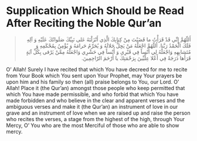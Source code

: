 Supplication Which Should be Read After Reciting the Noble Qur’an
=================================================================

<blockquote dir="rtl">
  <p>
أَللّهُمَّ إِنِّي قَدْ قَرَأْتُ ما قَضَيْتَ مِنْ كِتابِكَ الَّذِي
أَنْزَلْتَهُ عَلى نَبِيِّكَ صَلَواتُكَ عَلَيْهِ وَ آلِهِ فَلَكَ
الْحَمْدُ رَبَّنا. أَللّهُمَّ اجْعَلْهُ مَنْ يَحِِلُّ حَلالَهُ وَ
يُحَرِّمُ حَرامَهُ وَ يُؤْمِنُ بِمُحْكَمِهِ وَ مُتَشابِهِهِ
وَاجْعَلْهُ لِي أُنْساً فِي قَبْرِي وَ أُنْساً فِي حَشْرِي وَاجْعَلْهُ
مِمَّنْ يَرْقى بِكُلِّ آيَةٍ قَرَأَها دَرَجَةً فِي أَعْلا عِلِّيِّينَ
بِرَحْمَتِكَ يا أَرْحَمَ الرّاحِمِينَ.
  </p>
</blockquote>

O’ Allah! Surely I have recited that which You have decreed for me to
recite from Your Book which You sent upon Your Prophet, may Your prayers
be upon him and his family so then (all) praise belongs to You, our
Lord. O’ Allah! Place it (the Qur’an) amongst those people who keep
permitted that which You have made permissible, and who forbid that
which You have made forbidden and who believe in the clear and apparent
verses and the ambiguous verses and make it (the Qur’an) an instrument
of love in our grave and an instrument of love when we are raised up and
raise the person who recites the verses, a stage from the highest of the
high, through Your Mercy, O’ You who are the most Merciful of those who
are able to show mercy.


